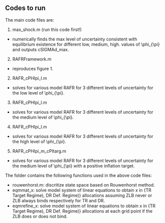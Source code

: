 ## Codes to run
The main code files are:
1. max_shock.m (run this code first!)
  - numerically finds the max level of uncertainty consistent with equilibrium existence for different low, medium, high. values of \phi_{\pi} and outputs cSIGMAd_max.
2. RAFRFramework.m
  - reproduces figure 1.
2. RAFR_cPHIpi_l.m
  - solves for various model RAFR for 3 different levels of uncertainty for the low level of \phi_{\pi}.
3. RAFR_cPHIpi_l.m
  - solves for various model RAFR for 3 different levels of uncertainty for the medium level of \phi_{\pi}.
4. RAFR_cPHIpi_l.m
  - solves for various model RAFR for 3 different levels of uncertainty for the high level of \phi_{\pi}.
5. RAFR_cPHIpi_m_cPItarg.m
  - solves for various model RAFR for 3 different levels of uncertainty for the medium level of \phi_{\pi} with a positive inflation target. 

The folder contains the following functions used in the above code files:
  - rouwenhorst.m: discritize state space based on Rouwenhorst method.
  - eqmmat_x: solve model system of linear equations to obtain x in {TR Target Regime), DR Def. Regime)} allocations assuming ZLB never or ZLB always binds respectively for TR and DR.
  - eqmrefine_x: solve model system of linear equations to obtain x in {TR Target Regime), DR Def. Regime)} allocations at each grid point if the ZLB does or does not bind.  
